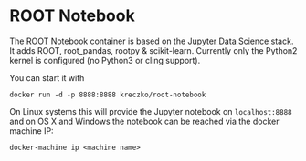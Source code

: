 # ROOT Notebook

The [ROOT](http://root.cern.ch) Notebook container is based on the [Jupyter Data Science stack](https://github.com/jupyter/docker-stacks/tree/master/datascience-notebook). It adds ROOT, root_pandas, rootpy & scikit-learn. Currently only the Python2 kernel is configured (no Python3 or cling support).

You can start it with
```shell
docker run -d -p 8888:8888 kreczko/root-notebook
```
On Linux systems this will provide the Jupyter notebook on `localhost:8888` and on OS X and Windows the notebook can be reached via the docker machine IP:
```shell
docker-machine ip <machine name>
```